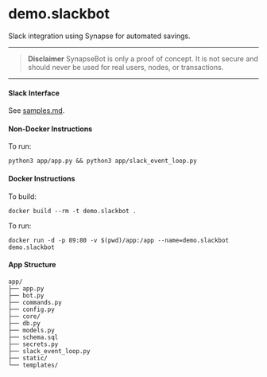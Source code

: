 # demo.slackbot
Slack integration using Synapse for automated savings.

___
>**Disclaimer**
>SynapseBot is only a proof of concept. It is not secure and should never be used for real users, nodes, or transactions.
___

#### Slack Interface

See [samples.md](/samples.md).


#### Non-Docker Instructions

To run:
```
python3 app/app.py && python3 app/slack_event_loop.py
```

#### Docker Instructions

To build:
```
docker build --rm -t demo.slackbot .
```

To run:
```
docker run -d -p 89:80 -v $(pwd)/app:/app --name=demo.slackbot demo.slackbot
```


#### App Structure

```
app/
├── app.py
├── bot.py
├── commands.py
├── config.py
├── core/
├── db.py
├── models.py
├── schema.sql
├── secrets.py
├── slack_event_loop.py
├── static/
└── templates/
```
